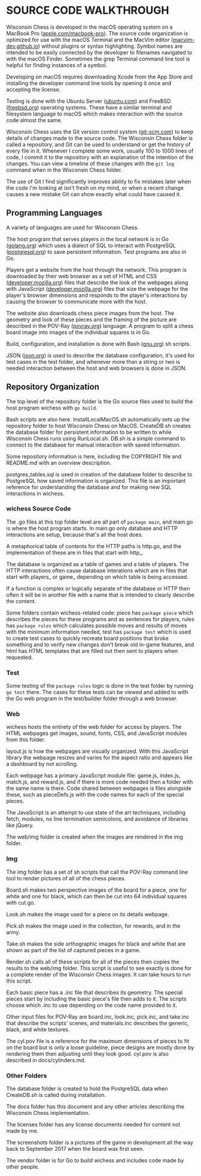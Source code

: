 # SOURCE CODE WALKTHROUGH

Wisconsin Chess is developed in the macOS operating system on a MacBook Pro ([apple.com/macbook-pro](https://www.apple.com/macbook-pro/)). The source code organization is optimized for use with the macOS Terminal and the MacVim editor ([macvim-dev.github.io](https://macvim-dev.github.io/macvim/)) without plugins or syntax highlighting. Symbol names are intended to be easily connected by the developer to filenames navigated to with the macOS Finder. Sometimes the grep Terminal command line tool is helpful for finding instances of a symbol.

Developing on macOS requires downloading Xcode from the App Store and installing the developer command line tools by opening it once and accepting the license.

Testing is done with the Ubuntu Server ([ubuntu.com](https://ubuntu.com/download/server)) and FreeBSD ([freebsd.org](https://www.freebsd.org/)) operating systems. These have a similar terminal and filesystem language to macOS which makes interaction with the source code almost the same.

Wisconsin Chess uses the Git version control system ([git-scm.com](https://git-scm.com)) to keep details of changes made to the source code. The Wisconsin Chess folder is called a repository, and Git can be used to understand or get the history of every file in it. Whenever I complete some work, usually 100 to 1000 lines of code, I commit it to the repository with an explanation of the intention of the changes. You can view a timeline of these changes with the ```git log``` command when in the Wisconsin Chess folder.

The use of Git I find significantly improves ability to fix mistakes later when the code I'm looking at isn't fresh on my mind, or when a recent change causes a new mistake Git can show exactly what could have caused it.

## Programming Languages

A variety of languages are used for Wisconsin Chess.

The host program that serves players in the local network is in Go ([golang.org](https://golang.org)) which uses a dialect of SQL to interact with PostgreSQL ([postgresql.org](https://postgresql.org)) to save persistent information. Test programs are also in Go.

Players get a website from the host through the network. This program is downloaded by their web browser as a set of HTML and CSS ([developer.mozilla.org](https://developer.mozilla.org/en-US/docs/Web/HTML)) files that describe the look of the webpages along with JavaScript ([developer.mozilla.org](https://developer.mozilla.org/en-US/docs/Web/JavaScript)) files that size the webpage for the player's browser dimensions and responds to the player's interactions by causing the browser to communicate more with the host.

The website also downloads chess piece images from the host. The geometry and look of these pieces and the framing of the picture are described in the POV-Ray ([povray.org](https://povray.org)) language. A program to split a chess board image into images of the individual squares is in Go.

Build, configuration, and installation is done with Bash ([gnu.org](https://www.gnu.org/software/bash/)) sh scripts.

JSON ([json.org](https://www.json.org/json-en.html)) is used to describe the database configuration, it's used for test cases in the test folder, and whenever more than a string or two is needed interaction between the host and web browsers is done in JSON.

## Repository Organization

The top level of the repository folder is the Go source files used to build the host program wichess with ```go build```.

Bash scripts are also here. InstallLocalMacOS.sh automatically sets up the repository folder to host Wisconsin Chess on MacOS. CreateDB.sh creates the database folder for persistent information to be written to while Wisconsin Chess runs using RunLocal.sh. DB.sh is a simple command to connect to the database for manual interaction with saved information.

Some repository information is here, including the COPYRIGHT file and README.md with an overview description.

postgres_tables.sql is used in creation of the database folder to describe to PostgreSQL how saved information is organized. This file is an important reference for understanding the database and for making new SQL interactions in wichess.

### wichess Source Code

The .go files at this top folder level are all part of ```package main```, and main.go is where the host program starts. In main.go only database and HTTP interactions are setup, because that's all the host does.

A metaphorical table of contents for the HTTP paths is http.go, and the implementation of these are in files that start with http_.

The database is organized as a table of games and a table of players. The HTTP interactions often cause database interations which are in files that start with players_ or game_ depending on which table is being accessed.

If a function is complex or logically separate of the database or HTTP then often it will be in another file with a name that is intended to clearly describe the content.

Some folders contain wichess-related code: piece has ```package piece``` which describes the pieces for these programs and as sentences for players, rules has ```package rules``` which calculates possible moves and results of moves with the minimum information needed, test has ```package test``` which is used to create test cases to quickly recreate board positions that broke something and to verify new changes don't break old in-game features, and html has HTML templates that are filled out then sent to players when requested.

### Test

Some testing of the ```package rules``` logic is done in the test folder by running ```go test``` there. The cases for these tests can be viewed and added to with the Go web program in the test/builder folder through a web browser.

### Web

wichess hosts the entirety of the web folder for access by players. The HTML webpages get images, sound, fonts, CSS, and JavaScript modules from this folder.

layout.js is how the webpages are visually organized. With this JavaScript library the webpage resizes and varies for the aspect ratio and appears like a dashboard by not scrolling.

Each webpage has a primary JavaScript module file: game.js, index.js, match.js, and reward.js, and if there is more code needed then a folder with the same name is there. Code shared between webpages is files alongside these, such as pieceDefs.js with the code names for each of the special pieces.

The JavaScript is an attempt to use state of the art techniques, including fetch, modules, no line termination semicolons, and avoidance of libraries like jQuery.

The web/img folder is created when the images are rendered in the img folder.

### Img

The img folder has a set of sh scripts that call the POV-Ray command line tool to render pictures of all of the chess pieces.

Board.sh makes two perspective images of the board for a piece, one for white and one for black, which can then be cut into 64 individual squares with cut.go.

Look.sh makes the image used for a piece on its details webpage.

Pick.sh makes the image used in the collection, for rewards, and in the army.

Take.sh makes the side orthographic images for black and white that are shown as part of the list of captured pieces in a game.

Render.sh calls all of these scripts for all of the pieces then copies the results to the web/img folder. This script is useful to see exactly is done for a complete render of the Wisconsin Chess images. It can take hours to run this script.

Each basic piece has a .inc file that describes its geometry. The special pieces start by including the basic piece's file then adds to it. The scripts choose which .inc to use depending on the code name provided to it.

Other input files for POV-Ray are board.inc, look.inc, pick.inc, and take.inc that describe the scripts' scenes, and materials.inc describes the generic, black, and white textures.

The cyl.pov file is a reference for the maximum dimensions of pieces to fit on the board but is only a loose guideline, piece designs are mostly done by rendering them then adjusting until they look good. cyl.pov is also described in docs/cylinders.md.

### Other Folders

The database folder is created to hold the PostgreSQL data when CreateDB.sh is called during installation.

The docs folder has this document and any other articles describing the Wisconsin Chess implementation.

The licenses folder has any license documents needed for content not made by me.

The screenshots folder is a pictures of the game in development all the way back to September 2017 when the board was first seen.

The vendor folder is for Go to build wichess and includes code made by other people.